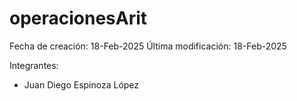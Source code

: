 # operacionesArit
Fecha de creación: 18-Feb-2025 Última modificación: 18-Feb-2025

Integrantes: 
- Juan Diego Espinoza López

